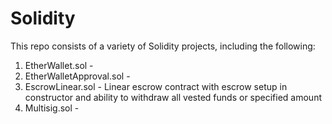 # Solidity
This repo consists of a variety of Solidity projects, including the following:

1. EtherWallet.sol - 
2. EtherWalletApproval.sol - 
3. EscrowLinear.sol - Linear escrow contract with escrow setup in constructor and ability to withdraw all vested funds or specified amount
4. Multisig.sol - 
